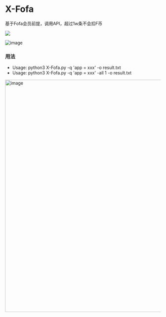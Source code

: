 # X-Fofa
基于Fofa会员前提，调用API，超过1w条不会扣F币

![](./cmd.png)

![image](https://user-images.githubusercontent.com/55974091/174513563-3e0592e3-7abc-4262-8075-cf808e7fca33.png)


### 用法
* Usage: python3 X-Fofa.py -q 'app = xxx' -o result.txt
* Usage: python3 X-Fofa.py -q 'app = xxx' -all 1 -o result.txt 

<img width="749" alt="image" src="https://user-images.githubusercontent.com/55974091/174449288-045153af-61fe-43c1-9293-ca6527decbd6.png">
